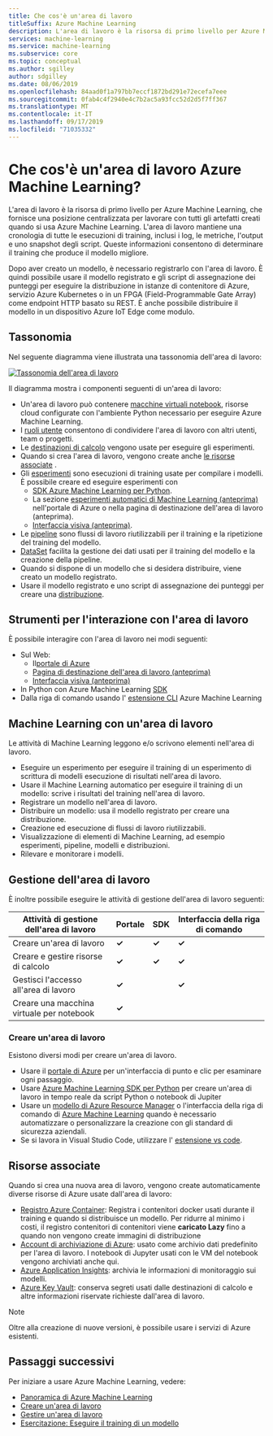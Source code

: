```yaml
---
title: Che cos'è un'area di lavoro
titleSuffix: Azure Machine Learning
description: L'area di lavoro è la risorsa di primo livello per Azure Machine Learning. Mantiene una cronologia di tutte le esecuzioni di training, inclusi i log, le metriche, l'output e uno snapshot degli script. Queste informazioni vengono utilizzate per determinare quale esecuzione di training produce il modello migliore
services: machine-learning
ms.service: machine-learning
ms.subservice: core
ms.topic: conceptual
ms.author: sgilley
author: sdgilley
ms.date: 08/06/2019
ms.openlocfilehash: 84aad0f1a797bb7eccf1872bd291e72ecefa7eee
ms.sourcegitcommit: 0fab4c4f2940e4c7b2ac5a93fcc52d2d5f7ff367
ms.translationtype: MT
ms.contentlocale: it-IT
ms.lasthandoff: 09/17/2019
ms.locfileid: "71035332"
---
```

# <a name="what-is-an-azure-machine-learning-workspace"></a>Che cos'è un'area di lavoro Azure Machine Learning?

L'area di lavoro è la risorsa di primo livello per Azure Machine Learning, che fornisce una posizione centralizzata per lavorare con tutti gli artefatti creati quando si usa Azure Machine Learning.  L'area di lavoro mantiene una cronologia di tutte le esecuzioni di training, inclusi i log, le metriche, l'output e uno snapshot degli script. Queste informazioni consentono di determinare il training che produce il modello migliore.  

Dopo aver creato un modello, è necessario registrarlo con l'area di lavoro. È quindi possibile usare il modello registrato e gli script di assegnazione dei punteggi per eseguire la distribuzione in istanze di contenitore di Azure, servizio Azure Kubernetes o in un FPGA (Field-Programmable Gate Array) come endpoint HTTP basato su REST. È anche possibile distribuire il modello in un dispositivo Azure IoT Edge come modulo.

## <a name="taxonomy"></a>Tassonomia 

Nel seguente diagramma viene illustrata una tassonomia dell'area di lavoro:

[![Tassonomia dell'area di lavoro](./media/concept-azure-machine-learning-architecture/azure-machine-learning-taxonomy.png)](./media/concept-azure-machine-learning-architecture/azure-machine-learning-taxonomy.png#lightbox)

Il diagramma mostra i componenti seguenti di un'area di lavoro:

+ Un'area di lavoro può contenere [macchine virtuali notebook](tutorial-1st-experiment-sdk-setup.md), risorse cloud configurate con l'ambiente Python necessario per eseguire Azure Machine Learning.
+ I [ruoli utente](how-to-assign-roles.md) consentono di condividere l'area di lavoro con altri utenti, team o progetti.
+ Le [destinazioni di calcolo](concept-azure-machine-learning-architecture.md#compute-targets) vengono usate per eseguire gli esperimenti.
+ Quando si crea l'area di lavoro, vengono create anche [le risorse associate](#resources) .
+ Gli [esperimenti](concept-azure-machine-learning-architecture.md#experiments) sono esecuzioni di training usate per compilare i modelli.  È possibile creare ed eseguire esperimenti con
    + [SDK Azure Machine Learning per Python](https://docs.microsoft.com/python/api/overview/azure/ml/intro?view=azure-ml-py).
    + La sezione [esperimenti automatici di Machine Learning (anteprima)](how-to-create-portal-experiments.md) nell'portale di Azure o nella pagina di destinazione dell'area di lavoro (anteprima).
    + [Interfaccia visiva (anteprima)](ui-concept-visual-interface.md).
+ Le [pipeline](concept-azure-machine-learning-architecture.md#ml-pipelines) sono flussi di lavoro riutilizzabili per il training e la ripetizione del training del modello.
+ [DataSet](concept-azure-machine-learning-architecture.md#datasets-and-datastores) facilita la gestione dei dati usati per il training del modello e la creazione della pipeline.
+ Quando si dispone di un modello che si desidera distribuire, viene creato un modello registrato.
+ Usare il modello registrato e uno script di assegnazione dei punteggi per creare una [distribuzione](concept-azure-machine-learning-architecture.md#deployment).

## <a name="tools-for-workspace-interaction"></a>Strumenti per l'interazione con l'area di lavoro

È possibile interagire con l'area di lavoro nei modi seguenti:

+ Sul Web:
    + Il[portale di Azure](https://portal.azure.com)
    + [Pagina di destinazione dell'area di lavoro (anteprima)](https://ml.azure.com)
    + [Interfaccia visiva (anteprima)](ui-concept-visual-interface.md)
+ In Python con Azure Machine Learning [SDK](https://docs.microsoft.com/python/api/overview/azure/ml/intro?view=azure-ml-py)
+ Dalla riga di comando usando l' [estensione CLI](https://docs.microsoft.com/azure/machine-learning/service/reference-azure-machine-learning-cli) Azure Machine Learning

## <a name="machine-learning-with-a-workspace"></a>Machine Learning con un'area di lavoro

Le attività di Machine Learning leggono e/o scrivono elementi nell'area di lavoro. 

+ Eseguire un esperimento per eseguire il training di un esperimento di scrittura di modelli esecuzione di risultati nell'area di lavoro.
+ Usare il Machine Learning automatico per eseguire il training di un modello: scrive i risultati del training nell'area di lavoro.
+ Registrare un modello nell'area di lavoro.
+ Distribuire un modello: usa il modello registrato per creare una distribuzione.
+ Creazione ed esecuzione di flussi di lavoro riutilizzabili.
+ Visualizzazione di elementi di Machine Learning, ad esempio esperimenti, pipeline, modelli e distribuzioni.
+ Rilevare e monitorare i modelli.




## <a name="workspace-management"></a>Gestione dell'area di lavoro

È inoltre possibile eseguire le attività di gestione dell'area di lavoro seguenti:

| Attività di gestione dell'area di lavoro   | Portale              | SDK        | Interfaccia della riga di comando        |
|---------------------------|------------------|------------|------------|
| Creare un'area di lavoro        | **&check;**     | **&check;** | **&check;** |
| Creare e gestire risorse di calcolo    | **&check;**   | **&check;** |  **&check;**   |
| Gestisci l'accesso all'area di lavoro    | **&check;**   | |  **&check;**    |
| Creare una macchina virtuale per notebook | **&check;**   | |     |

### <a name='create-workspace'></a>Creare un'area di lavoro

Esistono diversi modi per creare un'area di lavoro.

* Usare il [portale di Azure](how-to-manage-workspace.md) per un'interfaccia di punto e clic per esaminare ogni passaggio.
* Usare [Azure Machine Learning SDK per Python](https://docs.microsoft.com/python/api/overview/azure/ml/intro?view=azure-ml-py#workspace) per creare un'area di lavoro in tempo reale da script Python o notebook di Jupiter
* Usare un [modello di Azure Resource Manager](how-to-create-workspace-template.md) o l'interfaccia della riga di comando di [Azure Machine Learning](reference-azure-machine-learning-cli.md) quando è necessario automatizzare o personalizzare la creazione con gli standard di sicurezza aziendali.
* Se si lavora in Visual Studio Code, utilizzare l' [estensione vs code](how-to-vscode-tools.md#get-started-with-azure-machine-learning).

## <a name="resources"></a>Risorse associate

Quando si crea una nuova area di lavoro, vengono create automaticamente diverse risorse di Azure usate dall'area di lavoro:

+ [Registro Azure Container](https://azure.microsoft.com/services/container-registry/): Registra i contenitori docker usati durante il training e quando si distribuisce un modello. Per ridurre al minimo i costi, il registro contenitori di contenitori viene **caricato Lazy** fino a quando non vengono create immagini di distribuzione
+ [Account di archiviazione di Azure](https://azure.microsoft.com/services/storage/): usato come archivio dati predefinito per l'area di lavoro.  I notebook di Jupyter usati con le VM del notebook vengono archiviati anche qui.
+ [Azure Application Insights](https://azure.microsoft.com/services/application-insights/): archivia le informazioni di monitoraggio sui modelli.
+ [Azure Key Vault](https://azure.microsoft.com/services/key-vault/): conserva segreti usati dalle destinazioni di calcolo e altre informazioni riservate richieste dall'area di lavoro.

> [!NOTE]
> Oltre alla creazione di nuove versioni, è possibile usare i servizi di Azure esistenti.

## <a name="next-steps"></a>Passaggi successivi

Per iniziare a usare Azure Machine Learning, vedere:

+ [Panoramica di Azure Machine Learning](overview-what-is-azure-ml.md)
+ [Creare un'area di lavoro](how-to-manage-workspace.md)
+ [Gestire un'area di lavoro](how-to-manage-workspace.md)
+ [Esercitazione: Eseguire il training di un modello](tutorial-train-models-with-aml.md)
